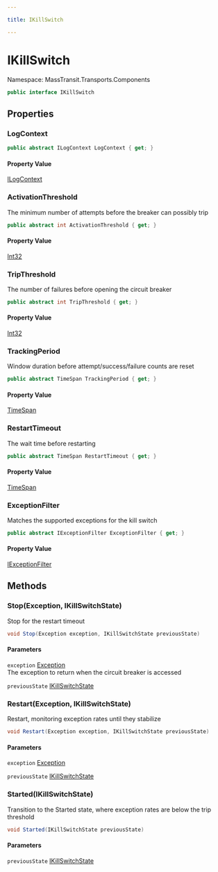 ```yaml
---

title: IKillSwitch

---
```


# IKillSwitch

Namespace: MassTransit.Transports.Components

```csharp
public interface IKillSwitch
```

## Properties

### **LogContext**

```csharp
public abstract ILogContext LogContext { get; }
```

#### Property Value

[ILogContext](../masstransit-logging/ilogcontext)<br/>

### **ActivationThreshold**

The minimum number of attempts before the breaker can possibly trip

```csharp
public abstract int ActivationThreshold { get; }
```

#### Property Value

[Int32](https://learn.microsoft.com/en-us/dotnet/api/system.int32)<br/>

### **TripThreshold**

The number of failures before opening the circuit breaker

```csharp
public abstract int TripThreshold { get; }
```

#### Property Value

[Int32](https://learn.microsoft.com/en-us/dotnet/api/system.int32)<br/>

### **TrackingPeriod**

Window duration before attempt/success/failure counts are reset

```csharp
public abstract TimeSpan TrackingPeriod { get; }
```

#### Property Value

[TimeSpan](https://learn.microsoft.com/en-us/dotnet/api/system.timespan)<br/>

### **RestartTimeout**

The wait time before restarting

```csharp
public abstract TimeSpan RestartTimeout { get; }
```

#### Property Value

[TimeSpan](https://learn.microsoft.com/en-us/dotnet/api/system.timespan)<br/>

### **ExceptionFilter**

Matches the supported exceptions for the kill switch

```csharp
public abstract IExceptionFilter ExceptionFilter { get; }
```

#### Property Value

[IExceptionFilter](../../masstransit-abstractions/masstransit/iexceptionfilter)<br/>

## Methods

### **Stop(Exception, IKillSwitchState)**

Stop for the restart timeout

```csharp
void Stop(Exception exception, IKillSwitchState previousState)
```

#### Parameters

`exception` [Exception](https://learn.microsoft.com/en-us/dotnet/api/system.exception)<br/>
The exception to return when the circuit breaker is accessed

`previousState` [IKillSwitchState](../masstransit-transports-components/ikillswitchstate)<br/>

### **Restart(Exception, IKillSwitchState)**

Restart, monitoring exception rates until they stabilize

```csharp
void Restart(Exception exception, IKillSwitchState previousState)
```

#### Parameters

`exception` [Exception](https://learn.microsoft.com/en-us/dotnet/api/system.exception)<br/>

`previousState` [IKillSwitchState](../masstransit-transports-components/ikillswitchstate)<br/>

### **Started(IKillSwitchState)**

Transition to the Started state, where exception rates are below the trip threshold

```csharp
void Started(IKillSwitchState previousState)
```

#### Parameters

`previousState` [IKillSwitchState](../masstransit-transports-components/ikillswitchstate)<br/>
